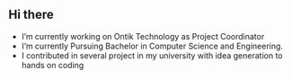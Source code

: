 ## Hi there
-  I’m currently working on Ontik Technology as Project Coordinator 
-  I’m currently Pursuing Bachelor in Computer Science and Engineering.
-  I contributed in several project in my university with idea generation to hands on coding
